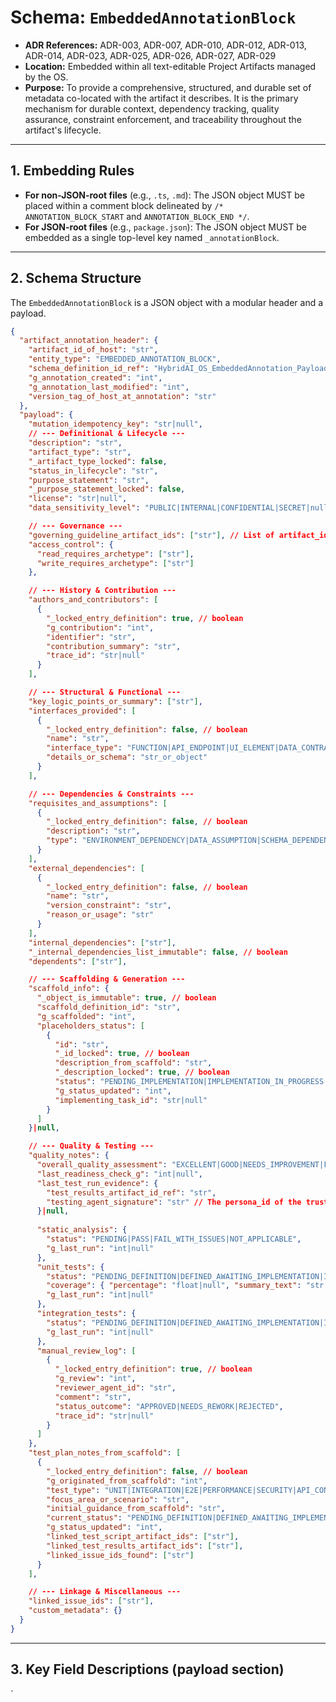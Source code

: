 # Schema: `EmbeddedAnnotationBlock`

*   **ADR References:** ADR-003, ADR-007, ADR-010, ADR-012, ADR-013, ADR-014, ADR-023, ADR-025, ADR-026, ADR-027, ADR-029
*   **Location:** Embedded within all text-editable Project Artifacts managed by the OS.
*   **Purpose:** To provide a comprehensive, structured, and durable set of metadata co-located with the artifact it describes. It is the primary mechanism for durable context, dependency tracking, quality assurance, constraint enforcement, and traceability throughout the artifact's lifecycle.

---

## 1. Embedding Rules

*   **For non-JSON-root files** (e.g., `.ts`, `.md`): The JSON object MUST be placed within a comment block delineated by `/* ANNOTATION_BLOCK_START` and `ANNOTATION_BLOCK_END */`.
*   **For JSON-root files** (e.g., `package.json`): The JSON object MUST be embedded as a single top-level key named `_annotationBlock`.

---

## 2. Schema Structure

The `EmbeddedAnnotationBlock` is a JSON object with a modular header and a payload.

```json
{
  "artifact_annotation_header": {
    "artifact_id_of_host": "str",
    "entity_type": "EMBEDDED_ANNOTATION_BLOCK",
    "schema_definition_id_ref": "HybridAI_OS_EmbeddedAnnotation_Payload_v5.3",
    "g_annotation_created": "int",
    "g_annotation_last_modified": "int",
    "version_tag_of_host_at_annotation": "str"
  },
  "payload": {
    "mutation_idempotency_key": "str|null",
    // --- Definitional & Lifecycle ---
    "description": "str",
    "artifact_type": "str",
    "_artifact_type_locked": false,
    "status_in_lifecycle": "str",
    "purpose_statement": "str",
    "_purpose_statement_locked": false,
    "license": "str|null",
    "data_sensitivity_level": "PUBLIC|INTERNAL|CONFIDENTIAL|SECRET|null",

    // --- Governance ---
    "governing_guideline_artifact_ids": ["str"], // List of artifact_ids for relevant guidelines
    "access_control": {
      "read_requires_archetype": ["str"],
      "write_requires_archetype": ["str"]
    },

    // --- History & Contribution ---
    "authors_and_contributors": [
      {
        "_locked_entry_definition": true, // boolean
        "g_contribution": "int",
        "identifier": "str",
        "contribution_summary": "str",
        "trace_id": "str|null"
      }
    ],

    // --- Structural & Functional ---
    "key_logic_points_or_summary": ["str"],
    "interfaces_provided": [
      {
        "_locked_entry_definition": false, // boolean
        "name": "str",
        "interface_type": "FUNCTION|API_ENDPOINT|UI_ELEMENT|DATA_CONTRACT",
        "details_or_schema": "str_or_object"
      }
    ],

    // --- Dependencies & Constraints ---
    "requisites_and_assumptions": [
      {
        "_locked_entry_definition": false, // boolean
        "description": "str",
        "type": "ENVIRONMENT_DEPENDENCY|DATA_ASSUMPTION|SCHEMA_DEPENDENCY|TECHNOLOGY_STACK_CONSTRAINT|EXTERNAL_SERVICE_AVAILABILITY"
      }
    ],
    "external_dependencies": [
      {
        "_locked_entry_definition": false, // boolean
        "name": "str",
        "version_constraint": "str",
        "reason_or_usage": "str"
      }
    ],
    "internal_dependencies": ["str"],
    "_internal_dependencies_list_immutable": false, // boolean
    "dependents": ["str"],

    // --- Scaffolding & Generation ---
    "scaffold_info": {
      "_object_is_immutable": true, // boolean
      "scaffold_definition_id": "str",
      "g_scaffolded": "int",
      "placeholders_status": [
        {
          "id": "str",
          "_id_locked": true, // boolean
          "description_from_scaffold": "str",
          "_description_locked": true, // boolean
          "status": "PENDING_IMPLEMENTATION|IMPLEMENTATION_IN_PROGRESS|IMPLEMENTED|DEFERRED|REMOVED",
          "g_status_updated": "int",
          "implementing_task_id": "str|null"
        }
      ]
    }|null,

    // --- Quality & Testing ---
    "quality_notes": {
      "overall_quality_assessment": "EXCELLENT|GOOD|NEEDS_IMPROVEMENT|FAILING|NOT_ASSESSED|null",
      "last_readiness_check_g": "int|null",
      "last_test_run_evidence": {
        "test_results_artifact_id_ref": "str",
        "testing_agent_signature": "str" // The persona_id of the trusted testing agent
      }|null,
      
      "static_analysis": {
        "status": "PENDING|PASS|FAIL_WITH_ISSUES|NOT_APPLICABLE",
        "g_last_run": "int|null"
      },
      "unit_tests": {
        "status": "PENDING_DEFINITION|DEFINED_AWAITING_IMPLEMENTATION|IMPLEMENTATION_IN_PROGRESS|IMPLEMENTED_AWAITING_EXECUTION|EXECUTION_PASS|EXECUTION_FAIL|DEFERRED|NOT_APPLICABLE",
        "coverage": { "percentage": "float|null", "summary_text": "str|null" },
        "g_last_run": "int|null"
      },
      "integration_tests": {
        "status": "PENDING_DEFINITION|DEFINED_AWAITING_IMPLEMENTATION|IMPLEMENTATION_IN_PROGRESS|IMPLEMENTED_AWAITING_EXECUTION|EXECUTION_PASS|EXECUTION_FAIL|DEFERRED|NOT_APPLICABLE",
        "g_last_run": "int|null"
      },
      "manual_review_log": [
        {
          "_locked_entry_definition": true, // boolean
          "g_review": "int",
          "reviewer_agent_id": "str",
          "comment": "str",
          "status_outcome": "APPROVED|NEEDS_REWORK|REJECTED",
          "trace_id": "str|null"
        }
      ]
    },
    "test_plan_notes_from_scaffold": [
      {
        "_locked_entry_definition": false, // boolean
        "g_originated_from_scaffold": "int",
        "test_type": "UNIT|INTEGRATION|E2E|PERFORMANCE|SECURITY|API_CONTRACT|USABILITY|ACCESSIBILITY",
        "focus_area_or_scenario": "str",
        "initial_guidance_from_scaffold": "str",
        "current_status": "PENDING_DEFINITION|DEFINED_AWAITING_IMPLEMENTATION|IMPLEMENTATION_IN_PROGRESS|IMPLEMENTED_AWAITING_EXECUTION|EXECUTION_PASS|EXECUTION_FAIL|DEFERRED|NOT_APPLICABLE",
        "g_status_updated": "int",
        "linked_test_script_artifact_ids": ["str"],
        "linked_test_results_artifact_ids": ["str"],
        "linked_issue_ids_found": ["str"]
      }
    ],

    // --- Linkage & Miscellaneous ---
    "linked_issue_ids": ["str"],
    "custom_metadata": {}
  }
}
```

---

## 3. Key Field Descriptions (payload section)
`